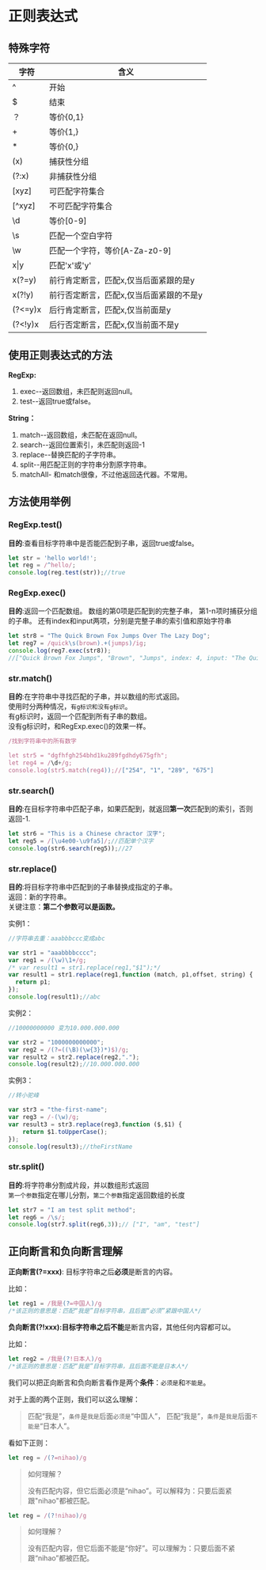 # 正则表达式
## 特殊字符

| 字符    | 含义                                    |
| ------- | --------------------------------------- |
| ^       | 开始                                    |
| $       | 结束                                    |
| ？      | 等价{0,1}                               |
| +       | 等价{1,}                                |
| *       | 等价{0,}                                |
| (x)     | 捕获性分组                              |
| (?:x)   | 非捕获性分组                            |
| [xyz]   | 可匹配字符集合                          |
| [^xyz]  | 不可匹配字符集合                        |
| \d      | 等价[0-9]                               |
| \s      | 匹配一个空白字符                        |
| \w      | 匹配一个字符，等价[A-Za-z0-9]           |
| x\|y    | 匹配'x'或'y'                            |
| x(?=y)  | 前行肯定断言，匹配x,仅当后面紧跟的是y   |
| x(?!y)  | 前行否定断言，匹配x,仅当后面紧跟的不是y |
| (?<=y)x | 后行肯定断言，匹配x,仅当前面是y         |
| (?<!y)x | 后行否定断言，匹配x,仅当前面不是y       |

## 使用正则表达式的方法

**RegExp:**

1. exec--返回数组，未匹配则返回null。
2. test--返回true或false。

**String：**

1. match--返回数组，未匹配在返回null。
2. search--返回位置索引，未匹配则返回-1
3. replace--替换匹配的子字符串。
4. split--用匹配正则的字符串分割原字符串。
5. matchAll- 和match很像，不过他返回迭代器。不常用。



## 方法使用举例

### RegExp.test()

**目的**:查看目标字符串中是否能匹配到子串，返回true或false。

```javascript
let str = 'hello world!';
let reg = /^hello/;
console.log(reg.test(str));//true
```



### RegExp.exec()

**目的**:返回一个匹配数组。
数组的第0项是匹配到的完整子串，
第1-n项时捕获分组的子串。
还有index和input两项，分别是完整子串的索引值和原始字符串

```javascript
let str8 = "The Quick Brown Fox Jumps Over The Lazy Dog";
let reg7 = /quick\s(brown).+(jumps)/ig;
console.log(reg7.exec(str8));
//["Quick Brown Fox Jumps", "Brown", "Jumps", index: 4, input: "The Quick Brown Fox Jumps Over The Lazy Dog", groups:undefined]
```



### str.match()

**目的**:在字符串中寻找匹配的子串，并以数组的形式返回。    
使用时分两种情况，`有g标识和没有g标识`。    
有g标识时，返回一个匹配到所有子串的数组。    
没有g标识时，和RegExp.exec()的效果一样。    

```javascript
/找到字符串中的所有数字

let str5 = "dgfhfgh254bhd1ku289fgdhdy675gfh";
let reg4 = /\d+/g;
console.log(str5.match(reg4));//["254", "1", "289", "675"]
```



### str.search()

**目的**:在目标字符串中匹配子串，如果匹配到，就返回**第一次**匹配到的索引，否则返回-1.

```javascript
let str6 = "This is a Chinese chractor 汉字";
let reg5 = /[\u4e00-\u9fa5]/;//匹配单个汉字
console.log(str6.search(reg5));//27
```



### str.replace()

**目的**:将目标字符串中匹配到的子串替换成指定的子串。    
返回：新的字符串。    
关键注意：**第二个参数可以是函数。**    

实例1：

```javascript
//字符串去重：aaabbbccc变成abc

var str1 = "aaabbbbcccc";
var reg1 = /(\w)\1+/g;
/* var result1 = str1.replace(reg1,"$1");*/
var result1 = str1.replace(reg1,function (match, p1,offset, string) {
  return p1;
});
console.log(result1);//abc
```

实例2：

```javascript
//10000000000 变为10.000.000.000

var str2 = "1000000000000";
var reg2 = /(?=((\B)(\w{3})*)$)/g;
var result2 = str2.replace(reg2,".");
console.log(result2);//10.000.000.000
```

实例3：

```javascript
//转小驼峰

var str3 = "the-first-name";
var reg3 = /-(\w)/g;
var result3 = str3.replace(reg3,function ($,$1) {
    return $1.toUpperCase();
});
console.log(result3);//theFirstName
```



### str.split()

**目的**:将字符串分割成片段，并以数组形式返回    
`第一个参数`指定在哪儿分割，`第二个参数`指定返回数组的长度

```javascript
let str7 = "I am test split method";
let reg6 = /\s/;
console.log(str7.split(reg6,3));// ["I", "am", "test"]
````





## 正向断言和负向断言理解

**正向断言(?=xxx)**:  目标字符串之后**必须**是断言的内容。

比如：

```javascript
let reg1 = /我是(?=中国人)/g
/*该正则的意思是：匹配“我是”目标字符串，且后面“必须”紧跟中国人*/
```



**负向断言(?!xxx):**目标字符串之后**不能**是断言内容，其他任何内容都可以。

比如：

```JavaScript
let reg2 = /我是(?!日本人)/g
/*该正则的意思是：匹配“我是”目标字符串，且后面不能是日本人*/
```



我们可以把正向断言和负向断言看作是两个**条件**：`必须是`和`不能是`。

对于上面的两个正则，我们可以这么理解：

> 匹配“我是”，`条件`是`我是`后面`必须是`“中国人”，
> 匹配“我是”，`条件`是`我是`后面`不能是`“日本人”。



看如下正则：

```javascript
let reg = /(?=nihao)/g
```

> 如何理解？
>
> ​	没有匹配内容，但它后面必须是“nihao”。可以解释为：只要后面紧跟"nihao"都被匹配。

```javascript
let reg = /(?!nihao)/g
```

> 如何理解？
>
> ​	没有匹配内容，但它后面不能是“你好”。可以理解为：只要后面不紧跟“nihao”都被匹配。
